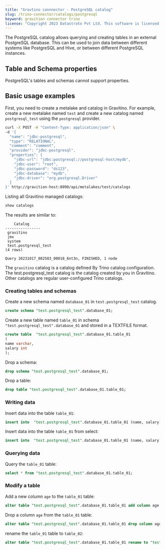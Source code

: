 ```yaml
---
title: "Gravtino connnector - PostgreSQL catalog"
slug: /trino-connector/catalogs/postgresql
keyword: gravition connector trino
license: "Copyright 2023 Datastrato Pvt Ltd. This software is licensed under the Apache License version 2."
---
```


The PostgreSQL catalog allows querying and creating tables in an external PostgreSQL database. 
This can be used to join data between different systems like PostgreSQL and Hive, or between different PostgreSQL instances.

## Table and Schema properties

PostgreSQL's tables and schemas cannot support properties.


## Basic usage examples

First, you need to create a metalake and catalog in Gravitino.
For example, create a new metalake named `test` and create a new catalog named `postgresql_test` using the `postgresql` provider.

```bash
curl -X POST -H "Content-Type: application/json" \
-d '{
  "name": "jdbc-postgresql",
  "type": "RELATIONAL",
  "comment": "comment",
  "provider": "jdbc-postgresql",
  "properties": {
    "jdbc-url": "jdbc:postgresql://postgresql-host/mydb",
    "jdbc-user": "root",
    "jdbc-password": "ds123",
    "jdbc-database": "mydb",
    "jdbc-driver": "org.postgresql.Driver"
  }
}' http://gravition-host:8090/api/metalakes/test/catalogs

```

Listing all Gravitino managed catalogs:

```sql 
show catalogs
```

The results are similar to:

```text
    Catalog
----------------
 gravitino
 jmx
 system
 test.postgresql_test
(4 rows)

Query 20231017_082503_00018_6nt3n, FINISHED, 1 node
```

The `gravitino` catalog is a catalog defined By Trino catalog configuration. 
The test.postgresql_test catalog is the catalog created by you in Gravitino.
Other catalogs are regular user-configured Trino catalogs.

### Creating tables and schemas

Create a new schema named `database_01` in `test.postgresql_test` catalog.

```sql
create schema "test.postgresql_test".database_01;
```

Create a new table named `table_01` in schema `"test.postgresql_test".database_01` and stored in a TEXTFILE format.

```sql
create table  "test.postgresql_test".database_01.table_01
(
name varchar,
salary int
);
```

Drop a schema:

```sql
drop schema "test.postgresql_test".database_01;
```

Drop a table:

```sql
drop table "test.postgresql_test".database_01.table_01;
```

### Writing data

Insert data into the table `table_01`:

```sql
insert into  "test.postgresql_test".database_01.table_01 (name, salary) values ('ice', 12);
```

Insert data into the table `table_01` from select:

```sql
insert into  "test.postgresql_test".database_01.table_01 (name, salary) select * from "test.postgresql_test".database_01.table_01;
```

### Querying data

Query the `table_01` table:

```sql
select * from "test.postgresql_test".database_01.table_01;
```

### Modify a table

Add a new column `age` to the `table_01` table:

```sql
alter table "test.postgresql_test".database_01.table_01 add column age int;
```

Drop a column `age` from the `table_01` table:

```sql
alter table "test.postgresql_test".database_01.table_01 drop column age;
```

rename the `table_01` table to `table_02`:

```sql
alter table "test.postgresql_test".database_01.table_01 rename to "test.postgresql_test".database_01.table_02;
```